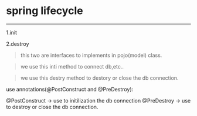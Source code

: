 # spring lifecycle
---

1.init

2.destroy

> this two are interfaces to implements in pojo(model) class.

> we use this inti method to connect db,etc..

> we use this destry method to destory or close the db connection.

use annotations(@PostConstruct and @PreDestroy):

@PostConstruct -> use to initilization the db connection
@PreDestroy -> use to destroy or close the db connection.
